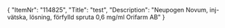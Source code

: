 {
  "ItemNr": "114825",
  "Title": "test",
  "Description": "Neupogen Novum, inj-vätska, lösning, förfylld spruta 0,6 mg/ml Orifarm AB"
}